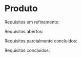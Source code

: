 # Produto


Requisitos em refinamento:


Requisitos abertos:


Requisitos parcialmente concluídos:



Requisitos concluídos:
